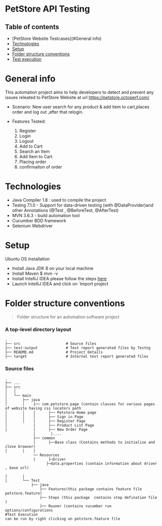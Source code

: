 # PetStore API Testing

## Table of contents
* [PetStore Website Testcases](#General info)
* [Technologies](#technologies)
* [Setup](#setup)
* [Folder structure conventions](#folder-structure-conventions)
* [Test execution](#test-execution)


General info
============
This automation project aims to help developers to detect and prevent any issues releated to PetStore Website
at url https://petstore.octoperf.com/ 

 * Scenario: 
    New user search for any product & add item to cart,places order and log out ,after that relogin.
 
 * Features Tested:
    1. Register 
    2. Login 
    3. Logout
    4. Add to Cart
    5. Search an Item
    6. Add Item to Cart
    7. Placing order
    8. confirmaiton of order

Technologies
============
- Java Compiler 1.8 : used to compile the project
- Testng 7.1.0 - Support for data-driven testing (with @DataProvider)and other Annotations (@Test , @BeforeTest, @AfterTest) 
- MVN  3.6.3 - build automation tool
- Cucumber BDD framework
- Selenium Webdriver

Setup
=====
Ubuntu OS installation

* Install Java JDK 8 on your local machine
* Install Maven
$ mvn -v
* Install IntelliJ IDEA please follow the steps [here](https://www.jetbrains.com/idea/)
* Launch IntelliJ IDEA and click on `Import project

Folder structure conventions
============================

> Folder structure for an automation software project

### A top-level directory layout
    .
    ├── src                     # Source files
    ├── test-output             # Test report generated files by Testng
    ├── README.md               # Project Details
    ├── target                  # Internal test report generated files

### Source files
    .
    ├── ...
    ├── src
    │   │
    │   └── main
    │       ├── java
    │       │    ├── com.petstore.page (contain classes for various pages of website having css locators path
    │       │    │      ├── Petstore Home page   
    │       │    │      ├── Sign in Page  
    │       │    |      ├── Register Page  
    │            |      ├── Product List Page  
    |            |      ├── New Order Page  
                 |       |....
                 ├── common
                 |      ├──Base class (Contains methods to initialize and close browser)
    │       │    │      
                 ── Resources
                 |      ├─Driver
                       ├─data.properties (contain information about driver , base url)

    |       |
    |       └── Test
                ├── java
                    ├── Features(this package contains feature file petstore.feature)
                    ├── Steps (this package  contains step defination file )
                    ├── Ruuner (contains cucumber run options/configurations
    #Test Execution
    can be run by right clicking on petstore.feature file 
   

   
